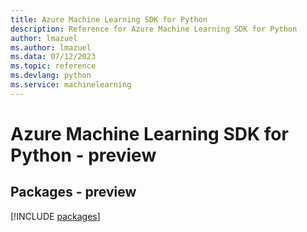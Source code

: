 ```yaml
---
title: Azure Machine Learning SDK for Python
description: Reference for Azure Machine Learning SDK for Python
author: lmazuel
ms.author: lmazuel
ms.data: 07/12/2023
ms.topic: reference
ms.devlang: python
ms.service: machinelearning
---
```

# Azure Machine Learning SDK for Python - preview
## Packages - preview
[!INCLUDE [packages](machine-learning-index.md)]